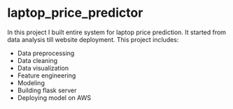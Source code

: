# laptop_price_predictor
In this project I built entire system for laptop price prediction. It started from data analysis till website deployment. 
This project includes:
* Data preprocessing
* Data cleaning
* Data visualization
* Feature engineering
* Modeling
* Building flask server 
* Deploying model on AWS

